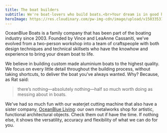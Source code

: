 ```yaml
---
title: The boat builders
subtitle: We're boat-lovers who build boats.<br>Your dream is in good hands.
heroImage: https://res.cloudinary.com/pw-img-cdn/image/upload/v1503353107/home-hero-160812-vince_vme87s.jpg
---
```


OceanBlue Boats is a family company that has been part of the boating industry since 2003. Founded by Vince and LeaAnne Cassaniti, we've evolved from a two-person workshop into a team of craftspeople with both design techniques and technical skillsets who have the knowhow and experience to bring your dream boat to life.

We believe in building custom made aluminium boats to the highest quality. We focus on every little detail throughout the building process, without taking shortcuts, to deliver the boat you've always wanted. Why? Because, as Rat said: 

> there’s nothing—absolutely nothing—half so much worth doing as messing about in boats.

We've had so much fun with our waterjet cutting machine that also have a sister company, [OceanBlue Living](https://oceanblueliving.com.au/): our own metalworks shop for artistic, functional architectural objects. Check them out if have the time. If nothing else, it shows the versatility, accuracy and flexibility of what we can do for you.

